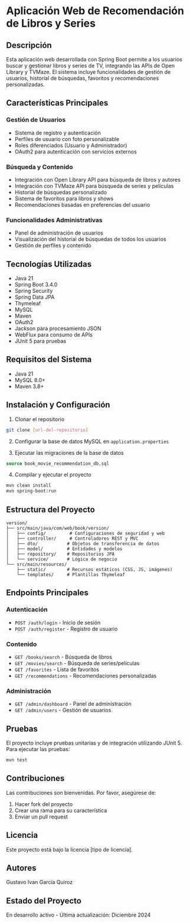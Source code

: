 # Aplicación Web de Recomendación de Libros y Series

## Descripción
Esta aplicación web desarrollada con Spring Boot permite a los usuarios buscar y gestionar libros y series de TV, integrando las APIs de Open Library y TVMaze. El sistema incluye funcionalidades de gestión de usuarios, historial de búsquedas, favoritos y recomendaciones personalizadas.

## Características Principales

### Gestión de Usuarios
- Sistema de registro y autenticación
- Perfiles de usuario con foto personalizable
- Roles diferenciados (Usuario y Administrador)
- OAuth2 para autenticación con servicios externos

### Búsqueda y Contenido
- Integración con Open Library API para búsqueda de libros y autores
- Integración con TVMaze API para búsqueda de series y películas
- Historial de búsquedas personalizado
- Sistema de favoritos para libros y shows
- Recomendaciones basadas en preferencias del usuario

### Funcionalidades Administrativas
- Panel de administración de usuarios
- Visualización del historial de búsquedas de todos los usuarios
- Gestión de perfiles y contenido

## Tecnologías Utilizadas
- Java 21
- Spring Boot 3.4.0
- Spring Security
- Spring Data JPA
- Thymeleaf
- MySQL
- Maven
- OAuth2
- Jackson para procesamiento JSON
- WebFlux para consumo de APIs
- JUnit 5 para pruebas

## Requisitos del Sistema
- Java 21
- MySQL 8.0+
- Maven 3.8+

## Instalación y Configuración

1. Clonar el repositorio
```bash
git clone [url-del-repositorio]
```

2. Configurar la base de datos MySQL en `application.properties`

3. Ejecutar las migraciones de la base de datos
```sql
source book_movie_recommendation_db.sql
```

4. Compilar y ejecutar el proyecto
```bash
mvn clean install
mvn spring-boot:run
```

## Estructura del Proyecto
```
version/
├── src/main/java/com/web/book/version/
│   ├── config/         # Configuraciones de seguridad y web
│   ├── controller/     # Controladores REST y MVC
│   ├── dto/           # Objetos de transferencia de datos
│   ├── model/         # Entidades y modelos
│   ├── repository/    # Repositorios JPA
│   └── service/       # Lógica de negocio
└── src/main/resources/
    ├── static/        # Recursos estáticos (CSS, JS, imágenes)
    └── templates/     # Plantillas Thymeleaf
```

## Endpoints Principales

### Autenticación
- `POST /auth/login` - Inicio de sesión
- `POST /auth/register` - Registro de usuario

### Contenido
- `GET /books/search` - Búsqueda de libros
- `GET /movies/search` - Búsqueda de series/películas
- `GET /favorites` - Lista de favoritos
- `GET /recommendations` - Recomendaciones personalizadas

### Administración
- `GET /admin/dashboard` - Panel de administración
- `GET /admin/users` - Gestión de usuarios

## Pruebas
El proyecto incluye pruebas unitarias y de integración utilizando JUnit 5. Para ejecutar las pruebas:
```bash
mvn test
```

## Contribuciones
Las contribuciones son bienvenidas. Por favor, asegúrese de:
1. Hacer fork del proyecto
2. Crear una rama para su característica
3. Enviar un pull request

## Licencia
Este proyecto está bajo la licencia [tipo de licencia].

## Autores
Gustavo Ivan García Quiroz

## Estado del Proyecto
En desarrollo activo - Última actualización: Diciembre 2024
